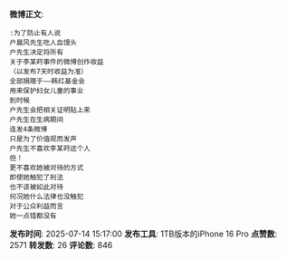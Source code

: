 **微博正文**: 
```
:为了防止有人说
户晨风先生吃人血馒头
户先生决定将所有
关于李某莳事件的微博创作收益
（以发布7天时收益为准）
全部捐赠于——韩红基金会
用来保护妇女儿童的事业
到时候
户先生会把相关证明贴上来
户先生在生病期间
连发4条微博
只是为了价值观而发声
户先生不喜欢李某莳这个人
但！
更不喜欢她被对待的方式
即使她触犯了刑法
也不该被如此对待
何况她什么法律也没触犯
对于公众利益而言
她一点错都没有
```
**发布时间**: 2025-07-14 15:17:00
**发布工具**: 1TB版本的iPhone 16 Pro
**点赞数**: 2571
**转发数**: 26
**评论数**: 846
